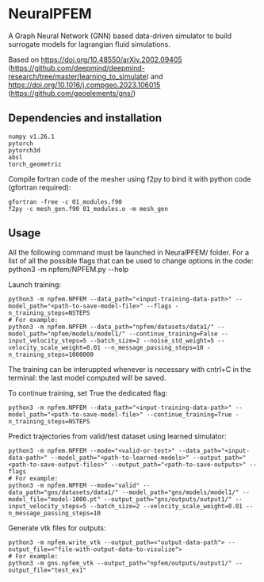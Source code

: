 # NeuralPFEM
A Graph Neural Network (GNN) based data-driven simulator to build surrogate models for lagrangian fluid simulations.

Based on https://doi.org/10.48550/arXiv.2002.09405 (https://github.com/deepmind/deepmind-research/tree/master/learning_to_simulate) 
and https://doi.org/10.1016/j.compgeo.2023.106015 (https://github.com/geoelements/gns/)

Dependencies and installation
-----------------------------
```
numpy v1.26.1
pytorch
pytorch3d
absl
torch_geometric
```
Compile fortran code of the mesher using f2py to bind it with python code (gfortran required):
```
gfortran -free -c 01_modules.f90
f2py -c mesh_gen.f90 01_modules.o -m mesh_gen
```

Usage
-----
All the following command must be launched in NeuralPFEM/ folder.
For a list of all the possible flags that can be used to change options in the code:
python3 -m npfem/NPFEM.py --help 

Launch training:
```
python3 -m npfem.NPFEM --data_path="<input-training-data-path>" --model_path="<path-to-save-model-file>" --flags -n_training_steps=NSTEPS
# For example:
python3 -m npfem.NPFEM --data_path="npfem/datasets/data1/" --model_path="npfem/models/model1/" --continue_training=False --input_velocity_steps=5 --batch_size=2 --noise_std_weight=5 --velocity_scale_weight=0.01 --n_message_passing_steps=10 -n_training_steps=1000000
```
The training can be interuppted whenever is necessary with cntrl+C in the terminal: the last model computed will be saved.

To continue training, set True the dedicated flag:
```
python3 -m npfem.NPFEM --data_path="<input-training-data-path>" --model_path="<path-to-save-model-file>" --continue_training=True -n_training_steps=NSTEPS

```

Predict trajectories from valid/test dataset using learned simulator:
```
python3 -m npfem.NPFEM --mode="<valid-or-test>" --data_path="<input-data-path>" --model_path="<path-to-learned-models>" --output_path="<path-to-save-output-files>" --output_path="<path-to-save-outputs>" --flags
# For example:
python3 -m npfem.NPFEM --mode="valid" --data_path="gns/datasets/data1/" --model_path="gns/models/model1/" --model_file="model-1000.pt" --output_path="gns/outputs/output1/" --input_velocity_steps=5 --batch_size=2 --velocity_scale_weight=0.01 --n_message_passing_steps=10
```

Generate vtk files for outputs:
```
python3 -m npfem.write_vtk --output_path=<"output-data-path"> --output_file=<"file-with-output-data-to-visulize">
# For example:
python3 -m gns.npfem_vtk --output_path="npfem/outputs/output1/" --output_file="test_ex1"
```


